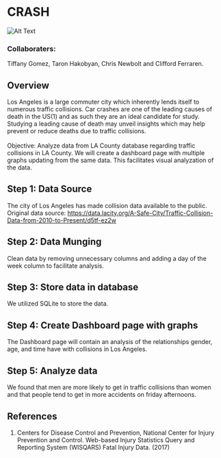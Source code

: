 # CRASH
![Alt Text](https://cdn.dribbble.com/users/176572/screenshots/1261789/dribbble_14.gif)
### Collaboraters:
<p> Tiffany Gomez, Taron Hakobyan, Chris Newbolt and Clifford Ferraren.
   
## Overview
Los Angeles is a large commuter city which inherently lends itself to numerous traffic collisions. 
Car crashes are one of the leading causes of death in the US(1) and as such they are an ideal candidate for study. Studying a leading cause of death may unveil insights which may help prevent or reduce deaths due to traffic collisions.
<br> </br>
Objective: Analyze data from LA County database regarding traffic collisions in LA County. We will create a dashboard page with multiple graphs updating from the same data. This facilitates visual analyzation of the data.


## Step 1: Data Source
 
The city of Los Angeles has made collision data available to the public.
<br>
Original data source: https://data.lacity.org/A-Safe-City/Traffic-Collision-Data-from-2010-to-Present/d5tf-ez2w
<br>
## Step 2: Data Munging
Clean data by removing unnecessary columns and adding a day of the week column to facilitate analysis.
    
## Step 3: Store data in database
We utilized SQLite to store the data.

## Step 4: Create Dashboard page with graphs
The Dashboard page will contain an analysis of the relationships gender, age, and time have with collisions in Los Angeles.
## Step 5: Analyze data
We found that men are more likely to get in traffic collisions than women and that people tend to get in more accidents on friday afternoons.
            
## References
1) Centers for Disease Control and Prevention, National Center for Injury Prevention and Control. Web-based Injury Statistics Query and Reporting System (WISQARS) Fatal Injury Data. (2017)



